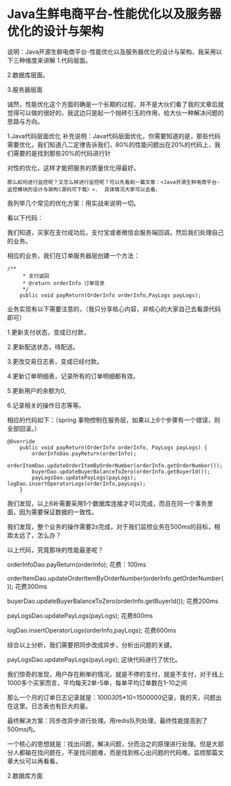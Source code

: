# Java生鲜电商平台-性能优化以及服务器优化的设计与架构

说明：Java开源生鲜电商平台-性能优化以及服务器优化的设计与架构，我采用以下三种维度来讲解
1.代码层面。

2.数据库层面。

3.服务器层面

诚然，性能优化这个方面的确是一个长期的过程，并不是大伙们看了我的文章后就觉得可以做的很好的，我这边只是起一个抛砖引玉的作用，给大伙一种解决问题的思路与方向。

1.Java代码层面优化
补充说明：Java代码层面优化，你需要知道的是，那些代码需要优化，我们知道八二定律告诉我们，80%的性能问题出在20%的代码上，我们需要的是找到那些20%的代码进行针

对性的优化，这样才能把服务的质量优化得最好。


```
那么如何进行监控呢？又怎么样进行监控呢？可以先看前一篇文章：<Java开源生鲜电商平台-监控模块的设计与架构(源码可下载）>.  具体情况大家可以去看。
```

我列举几个常见的优化方案：用实战来说明一切。

看以下代码：

我们知道，买家在支付成功后，支付宝或者微信会服务端回调，然后我们处理自己的业务。

相应的业务，我们在订单服务器层创建一个方法：



```
/**
     * 支付返回
     * @return orderInfo 订单信息
     */
    public void payReturn(OrderInfo orderInfo,PayLogs payLogs);
```

业务实现有以下需要注意的，（我只分享核心内容，非核心的大家自己去看源代码即可）

1.更新支付状态，变成已付款，

2.更新配送状态，待配送。

3.更改交易日志表，变成已经付款。

4.更新订单明细表，记录所有的订单明细都有效。

5.更新用户的余额为0,

6.记录相关的操作日志等等。

相应的代码如下：（spring 事物控制在服务层，如果以上6个步骤有一个错误，则全部回滚。）

```
@Override
    public void payReturn(OrderInfo orderInfo, PayLogs payLogs) {
        orderInfoDao.payReturn(orderInfo);
        orderItemDao.updateOrderItemByOrderNumber(orderInfo.getOrderNumber());
        buyerDao.updateBuyerBalanceToZero(orderInfo.getBuyerId());
        payLogsDao.updatePayLogs(payLogs);        logDao.insertOperatorLogs(orderInfo,payLogs);
    }
```

我们发现，以上6补需要采用5个数据库连接才可以完成，而且在同一个事务里面，因为需要保证数据的一致性。

我们发现，整个业务的操作需要2s完成，对于我们监控业务在500ms的目标，相距太远了，怎么办？

以上代码，究竟那块的性能最差呢？

orderInfoDao.payReturn(orderInfo);      花费：100ms

orderItemDao.updateOrderItemByOrderNumber(orderInfo.getOrderNumber());  花费300ms

buyerDao.updateBuyerBalanceToZero(orderInfo.getBuyerId());   花费200ms

payLogsDao.updatePayLogs(payLogs);  花费800ms

logDao.insertOperatorLogs(orderInfo,payLogs); 花费600ms

综合以上分析，我们需要把同步改成异步，分析出问题的关键。

payLogsDao.updatePayLogs(payLogs); 这块代码进行了优化。

我们惊奇的发现，用户存在刷单的情况，就是不停的支付，就是不支付，对于线上1000多个买家而言，平均每天2单-5单，每单平均订单数在1-10之间

那么一个月的订单日志记录就是：1000*30*5*10=1500000记录，我的天，问题出在这里。日志表也有巨大的量。

最终解决方案：同步改异步进行处理。用redis队列处理，最终性能提高到了500ms内。

一个核心的思想就是：找出问题，解决问题，分而治之的原理进行处理。但是大部分人都输在找问题在，不是找问题难，而是找到核心出问题的代码难。监控那篇文章大伙可以再看看。

2.数据库方面
